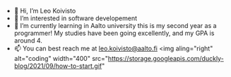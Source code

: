 - 👋 Hi, I’m Leo Koivisto 
- 👀 I’m interested in software developement 
- 🌱 I’m currently learning in Aalto university this is my second year as a programmer! My studies have been going excellently, and my GPA is around 4. 
- 📫 You can best reach me at leo.koivisto@aalto.fi
<img aling="right" alt="coding" width="400" src="https://storage.googleapis.com/duckly-blog/2021/09/how-to-start.gif"
<!---
LeoKoivisto/LeoKoivisto is a ✨ special ✨ repository because its `README.md` (this file) appears on your GitHub profile.
You can click the Preview link to take a look at your changes.
--->
